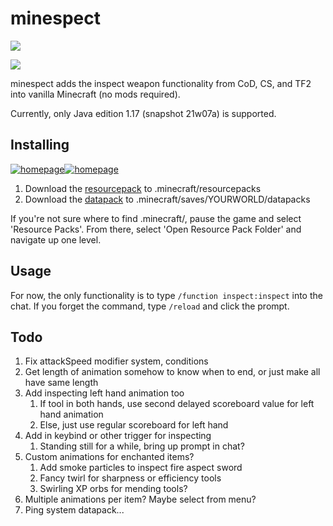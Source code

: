 # minespect
![](https://img.shields.io/badge/animated%20models-48%25-yellow)

![](demo.gif)

minespect adds the inspect weapon functionality from CoD, CS, and TF2 into vanilla Minecraft (no mods required).

Currently, only Java edition 1.17 (snapshot 21w07a) is supported.

## Installing
[![homepage][1]][2][![homepage][3]][4]

[1]:  https://img.shields.io/badge/-datapack-854f2b?style=for-the-badge
[2]:  https://github.com/torshepherd/minespect/releases/latest/download/datapack.zip
[3]:  https://img.shields.io/badge/-resourcepack-70b237?style=for-the-badge
[4]:  https://github.com/torshepherd/minespect/releases/latest/download/resourcepack.zip
1. Download the [resourcepack](https://github.com/torshepherd/minespect/releases/latest/download/resourcepack.zip) to .minecraft/resourcepacks
1. Download the [datapack](https://github.com/torshepherd/minespect/releases/latest/download/datapack.zip) to .minecraft/saves/YOURWORLD/datapacks

If you're not sure where to find .minecraft/, pause the game and select 'Resource Packs'. From there, select 'Open Resource Pack Folder' and navigate up one level.

## Usage
For now, the only functionality is to type ```/function inspect:inspect``` into the chat. If you forget the command, type ```/reload``` and click the prompt.

## Todo
1. Fix attackSpeed modifier system, conditions
2. Get length of animation somehow to know when to end, or just make all have same length
3. Add inspecting left hand animation too
   1. If tool in both hands, use second delayed scoreboard value for left hand animation
   2. Else, just use regular scoreboard for left hand
4. Add in keybind or other trigger for inspecting
   1. Standing still for a while, bring up prompt in chat?
5. Custom animations for enchanted items?
   1. Add smoke particles to inspect fire aspect sword
   2. Fancy twirl for sharpness or efficiency tools
   3. Swirling XP orbs for mending tools?
6. Multiple animations per item? Maybe select from menu?
7. Ping system datapack...
